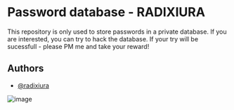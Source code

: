 
# Password database - RADIXIURA

This repository is only used to store passwords in a private database.
 If you are interested, you can try to hack the database.
 If your try will be sucessfull - please PM me and take your reward!


## Authors

- [@radixiura](https://www.github.com/octokatherine)

![image](https://user-images.githubusercontent.com/69742759/143787697-2d605264-a092-4c1d-8253-b14ad5b0946f.png)
